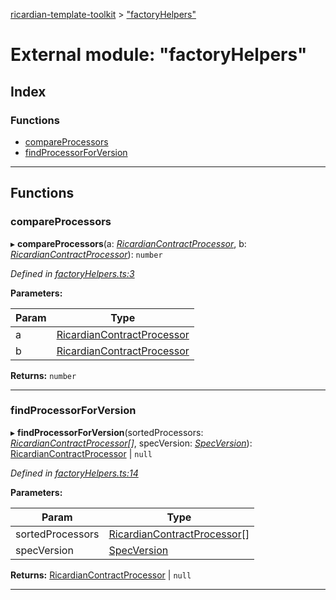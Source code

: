 [ricardian-template-toolkit](../README.md) > ["factoryHelpers"](../modules/_factoryhelpers_.md)

# External module: "factoryHelpers"

## Index

### Functions

* [compareProcessors](_factoryhelpers_.md#compareprocessors)
* [findProcessorForVersion](_factoryhelpers_.md#findprocessorforversion)

---

## Functions

<a id="compareprocessors"></a>

###  compareProcessors

▸ **compareProcessors**(a: *[RicardianContractProcessor](../interfaces/_interfaces_.ricardiancontractprocessor.md)*, b: *[RicardianContractProcessor](../interfaces/_interfaces_.ricardiancontractprocessor.md)*): `number`

*Defined in [factoryHelpers.ts:3](https://github.com/EOSIO/ricardian-template-toolkit/blob/79eb9a7/src/factoryHelpers.ts#L3)*

**Parameters:**

| Param | Type |
| ------ | ------ |
| a | [RicardianContractProcessor](../interfaces/_interfaces_.ricardiancontractprocessor.md) |
| b | [RicardianContractProcessor](../interfaces/_interfaces_.ricardiancontractprocessor.md) |

**Returns:** `number`

___
<a id="findprocessorforversion"></a>

###  findProcessorForVersion

▸ **findProcessorForVersion**(sortedProcessors: *[RicardianContractProcessor](../interfaces/_interfaces_.ricardiancontractprocessor.md)[]*, specVersion: *[SpecVersion](../interfaces/_interfaces_.specversion.md)*):  [RicardianContractProcessor](../interfaces/_interfaces_.ricardiancontractprocessor.md) &#124; `null`

*Defined in [factoryHelpers.ts:14](https://github.com/EOSIO/ricardian-template-toolkit/blob/79eb9a7/src/factoryHelpers.ts#L14)*

**Parameters:**

| Param | Type |
| ------ | ------ |
| sortedProcessors | [RicardianContractProcessor](../interfaces/_interfaces_.ricardiancontractprocessor.md)[] |
| specVersion | [SpecVersion](../interfaces/_interfaces_.specversion.md) |

**Returns:**  [RicardianContractProcessor](../interfaces/_interfaces_.ricardiancontractprocessor.md) &#124; `null`

___

